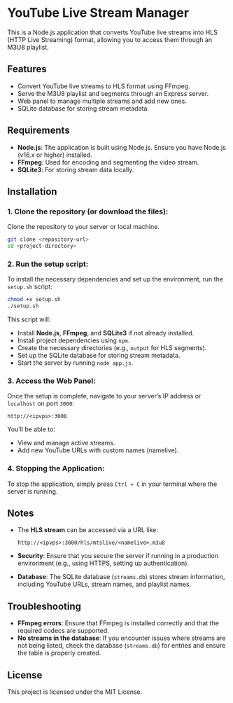 # YouTube Live Stream Manager

This is a Node.js application that converts YouTube live streams into HLS (HTTP Live Streaming) format, allowing you to access them through an M3U8 playlist.

## Features
- Convert YouTube live streams to HLS format using FFmpeg.
- Serve the M3U8 playlist and segments through an Express server.
- Web panel to manage multiple streams and add new ones.
- SQLite database for storing stream metadata.

## Requirements

- **Node.js**: The application is built using Node.js. Ensure you have Node.js (v16.x or higher) installed.
- **FFmpeg**: Used for encoding and segmenting the video stream.
- **SQLite3**: For storing stream data locally.

## Installation

### 1. Clone the repository (or download the files):
Clone the repository to your server or local machine.

```bash
git clone <repository-url>
cd <project-directory>
```

### 2. Run the setup script:
To install the necessary dependencies and set up the environment, run the `setup.sh` script:

```bash
chmod +x setup.sh
./setup.sh
```

This script will:
- Install **Node.js**, **FFmpeg**, and **SQLite3** if not already installed.
- Install project dependencies using `npm`.
- Create the necessary directories (e.g., `output` for HLS segments).
- Set up the SQLite database for storing stream metadata.
- Start the server by running `node app.js`.

### 3. Access the Web Panel:
Once the setup is complete, navigate to your server’s IP address or `localhost` on port `3000`:

```
http://<ipvps>:3000
```

You’ll be able to:
- View and manage active streams.
- Add new YouTube URLs with custom names (namelive).
  
### 4. Stopping the Application:
To stop the application, simply press `Ctrl + C` in your terminal where the server is running.

## Notes

- The **HLS stream** can be accessed via a URL like:
  
  ```
  http://<ipvps>:3000/hls/mtslive/<namelive>.m3u8
  ```

- **Security**: Ensure that you secure the server if running in a production environment (e.g., using HTTPS, setting up authentication).
- **Database**: The SQLite database (`streams.db`) stores stream information, including YouTube URLs, stream names, and playlist names.

## Troubleshooting

- **FFmpeg errors**: Ensure that FFmpeg is installed correctly and that the required codecs are supported.
- **No streams in the database**: If you encounter issues where streams are not being listed, check the database (`streams.db`) for entries and ensure the table is properly created.
  
## License
This project is licensed under the MIT License.

